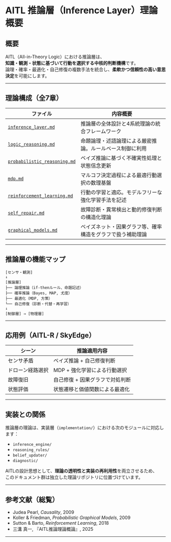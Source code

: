 # AITL 推論層（Inference Layer）理論概要

## 概要

AITL（All-in-Theory Logic）における推論層は、  
**知識・観測・状態に基づいて行動を選択する中核的判断機構**です。  
論理・確率・最適化・自己修復の複数手法を統合し、**柔軟かつ信頼性の高い意思決定**を可能にします。

---

## 理論構成（全7章）

| ファイル | 内容概要 |
|----------|-----------|
| [`inference_layer.md`](./inference_layer.md) | 推論層の全体設計と4系統理論の統合フレームワーク |
| [`logic_reasoning.md`](./logic_reasoning.md) | 命題論理・述語論理による厳密推論。ルールベース制御に利用 |
| [`probabilistic_reasoning.md`](./probabilistic_reasoning.md) | ベイズ推論に基づく不確実性処理と状態信念更新 |
| [`mdp.md`](./mdp.md) | マルコフ決定過程による最適行動選択の数理基盤 |
| [`reinforcement_learning.md`](./reinforcement_learning.md) | 行動の学習と適応。モデルフリーな強化学習手法を記述 |
| [`self_repair.md`](./self_repair.md) | 故障診断・異常検出と動的修復判断の構造化理論 |
| [`graphical_models.md`](./graphical_models.md) | ベイズネット・因果グラフ等、確率構造をグラフで扱う補助理論 |

---

## 推論層の機能マップ
```
[センサ・観測]
↓
[推論層]
├── 論理推論（if-thenルール、命題記述）
├── 確率推論（Bayes, MAP, 尤度）
├── 最適化（MDP, 方策）
└── 自己修復（診断・代替・再学習）
↓
[制御層] → [物理層]
```
---

## 応用例（AITL-R / SkyEdge）

| シーン | 推論適用内容 |
|--------|--------------|
| センサ矛盾 | ベイズ推論 + 自己修復判断 |
| ドローン経路選択 | MDP + 強化学習による行動選択 |
| 故障復旧 | 自己修復 + 因果グラフで対処判断 |
| 状態評価 | 状態遷移と価値関数による最適化 |

---

## 実装との関係

推論層の理論は、実装層（`implementation/`）における次のモジュールに対応します：

- `inference_engine/`
- `reasoning_rules/`
- `belief_updater/`
- `diagnostic/`

AITLの設計思想として、**理論の透明性と実装の再利用性**を両立させるため、  
このドキュメント群は独立した理論リポジトリに位置づけています。

---

## 参考文献（総覧）

- Judea Pearl, *Causality*, 2009  
- Koller & Friedman, *Probabilistic Graphical Models*, 2009  
- Sutton & Barto, *Reinforcement Learning*, 2018  
- 三溝 真一, 『AITL推論理論概論』, 2025

---
